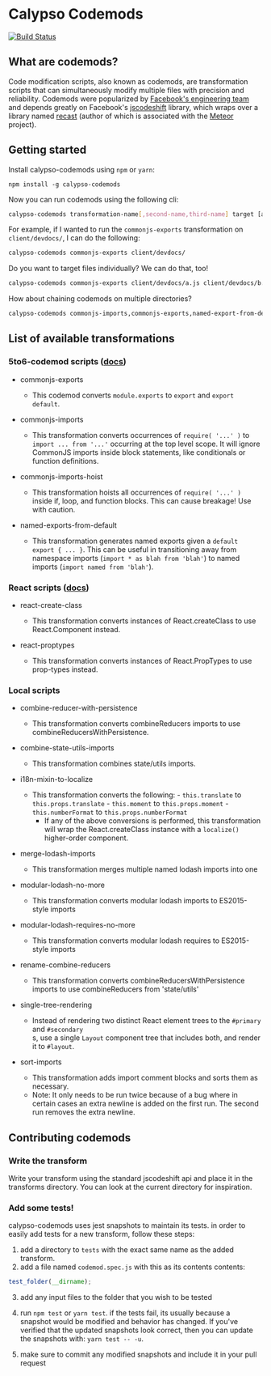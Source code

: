 # Calypso Codemods

[![Build Status](https://travis-ci.org/Automattic/calypso-codemods.svg?branch=master)](https://travis-ci.org/Automattic/calypso-codemods)


## What are codemods?

Code modification scripts, also known as codemods, are transformation scripts that can simultaneously modify multiple files with precision and reliability. Codemods were popularized by [Facebook's engineering team](https://medium.com/@cpojer/effective-javascript-codemods-5a6686bb46fb) and depends greatly on Facebook's [jscodeshift](https://github.com/facebook/jscodeshift) library, which wraps over a library named [recast](https://github.com/benjamn/recast) (author of which is associated with the [Meteor](https://www.meteor.com/) project).

## Getting started

Install calypso-codemods using `npm` or `yarn`:
```
npm install -g calypso-codemods
```

Now you can run codemods using the following cli:
```bash 
calypso-codemods transformation-name[,second-name,third-name] target [additional targets]
```

For example, if I wanted to run the `commonjs-exports` transformation on `client/devdocs/`, I can do the following:

```bash
calypso-codemods commonjs-exports client/devdocs/
```

Do you want to target files individually? We can do that, too!

```bash
calypso-codemods commonjs-exports client/devdocs/a.js client/devdocs/b.js client/devdocs/c.js
```

How about chaining codemods on multiple directories?

```bash
calypso-codemods commonjs-imports,commonjs-exports,named-export-from-default client/blocks/ client/components/
```

## List of available transformations

### 5to6-codemod scripts ([docs](https://github.com/5to6/5to6-codemod#transforms))

- commonjs-exports
	- This codemod converts `module.exports` to `export` and `export default`.

- commonjs-imports
	- This transformation converts occurrences of `require( '...' )` to `import ... from '...'` occurring at the top level scope. It will ignore CommonJS imports inside block statements, like conditionals or function definitions.

- commonjs-imports-hoist
	- This transformation hoists all occurrences of `require( '...' )` inside if, loop, and function blocks. This can cause breakage! Use with caution.

- named-exports-from-default
	- This transformation generates named exports given a `default export { ... }`. This can be useful in transitioning away from namespace imports (`import * as blah from 'blah'`) to named imports (`import named from 'blah'`).

### React scripts ([docs](https://github.com/reactjs/react-codemod))

- react-create-class
	- This transformation converts instances of React.createClass to use React.Component instead.

- react-proptypes
	- This transformation converts instances of React.PropTypes to use prop-types instead.

### Local scripts
- combine-reducer-with-persistence
	- This transformation converts combineReducers imports to use combineReducersWithPersistence.

- combine-state-utils-imports
	- This transformation combines state/utils imports.

- i18n-mixin-to-localize
  - This transformation converts the following:
		- `this.translate` to `this.props.translate`
		- `this.moment` to `this.props.moment`
		- `this.numberFormat` to `this.props.numberFormat`
	- If any of the above conversions is performed, this transformation will wrap the React.createClass instance with a `localize()` higher-order component.

- merge-lodash-imports
	- This transformation merges multiple named lodash imports into one

-	modular-lodash-no-more
	- This transformation converts modular lodash imports to ES2015-style imports

- modular-lodash-requires-no-more
	- This transformation converts modular lodash requires to ES2015-style imports

- rename-combine-reducers
	- This transformation converts combineReducersWithPersistence imports to use combineReducers from 'state/utils'

- single-tree-rendering
	- Instead of rendering two distinct React element trees to the `#primary` and `#secondary` <div>s,
	use a single `Layout` component tree that includes both, and render it to `#layout`.

- sort-imports
	- This transformation adds import comment blocks and sorts them as necessary.
	- Note: It only needs to be run twice because of a bug where in certain cases an extra newline is added
	on the first run.  The second run removes the extra newline.

## Contributing codemods
### Write the transform
Write your transform using the standard jscodeshift api and place it in the transforms directory.
You can look at the current directory for inspiration.

### Add some tests!
calypso-codemods uses jest snapshots to maintain its tests.
in order to easily add tests for a new transform, follow these steps:

1. add a directory to `tests` with the exact same name as the added transform. 
2. add a file named `codemod.spec.js` with this as its contents contents:
```javascript
test_folder(__dirname);
```
3. add any input files to the folder that you wish to be tested
4. run `npm test` or `yarn test`. if the tests fail, its usually because a snapshot would be modified and behavior has changed. If you've verified that the updated snapshots look correct, then you can update the snapshots with: `yarn test -- -u`.

5. make sure to commit any modified snapshots and include it in your pull request
